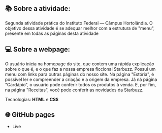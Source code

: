 ## 📚  Sobre a atividade:
Segunda atividade prática do Instituto Federal — Câmpus Hortolândia. O objetivo dessa atividade é se adequar melhor com a estrutura de "menu", presente em todas as páginas desta atividade

## 💻  Sobre a webpage:
O usuário inicia na homepage do site, que contem uma rápida explicação sobre o que é, e o que faz a nossa empresa ficcional Starbuzz. Possui um menu com links para outras páginas do nosso site. 
Na página "Estória", é possível ler e compreender a criação e a origem da empresa.
Já ná página "Cardápio", o usuário pode conferir todos os produtos à venda.
E, por fim, na página "Receitas", você pode conferir as novidades da Starbuzz.
 
Tecnologias: **HTML** e **CSS**

## 🌐  GitHub pages

 - Live
